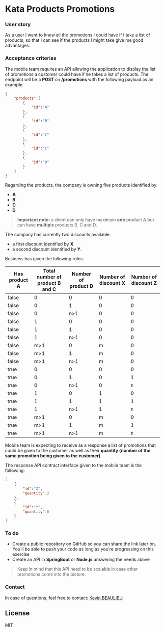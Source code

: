 # Kata Products Promotions
### User story
As a user I want to know all the promotions I could have if I take a list of products, so that I can see if the products I might take give me good advantages.

### Acceptance criterias
The mobile team requires an API allowing the application to display the list of promotions a customer could have if he takes a list of products. The endpoint will be a **POST** on **/promotions** with the following payload as an example:

```json
{
    "products":[
        {
            "id":"A"
        },
        {
            "id":"B"
        },
        {
            "id":"C"
        },
        {
            "id":"C"
        },
        {
            "id":"D"
        }
    ]
}
```

Regarding the products, the company is owning five products identified by:
* **A**
* **B**
* **C**
* **D**

> **Important note:** a client can only have maximum **one** product A but can have **multiple** products B, C and D.

The company has currently two discounts available: 
* a first discount identified by **X**
* a second discount identified by **Y**.

Business has given the following rules:

Has product A | Total number of product B and C | Number of product D | Number of discount X | Number of discount Z
------------ | ------------- | ------------- | ------------- | -------------
false |	0	|0	|0	|0
false	|0|	1|	0	|0
false|	0|	n>1|	0	|0
false|	1	|0|	0	|0
false	|1|	1|	0	|0
false	|1	|n>1	|0|	0
false	|m>1|	0|	m	|0
false|	m>1|	1	|m|	0
false|	m>1	|n>1	|m	|0
true|	0	|0	|0	|0
true|	0	|1	|0	|1
true|	0	|n>1	|0|	n
true	|1	|0	|1|	0
true|	1	|1	|1	|1
true|	1	|n>1	|1|	n
true|	m>1|	0	|m	|0
true	|m>1|	1	|m|	1
true|	m>1	|n>1	|m	|n

Mobile team is expecting to receive as a response a list of promotions that could be given to the customer as well as their **quantity (number of the same promotion being given to the customer)**.

The response API contract interface given to the mobile team is the following:

```json
[
    {
        "id":"X",
        "quantity":2
    },
    {
        "id":"Y",
        "quantity":0
    }
]
```

### To do
* Create a public repository on GitHub so you can share the link later on. You'll be able to push your code as long as you're progressing on this exercise
* Create an API in **SpringBoot** or **Node.js** answering the needs above

> Keep in mind that this API need to be scalable in case other promotions come into the picture.

### Contact
In case of questions, feel free to contact:  [Kevin BEAULIEU](mailto:kevin.beaulieu@orange.com?subject=Kata%20Products%20Promotions)

License
----

MIT
